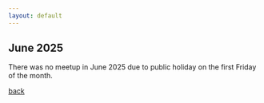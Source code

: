 ```yaml
---
layout: default
---
```


## June 2025

There was no meetup in June 2025 due to public holiday on the first Friday of the month. 

[back](/)